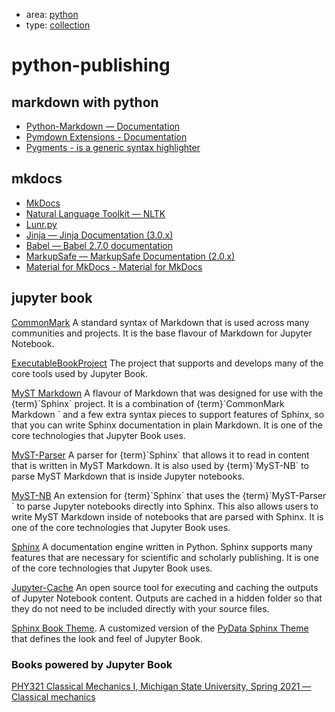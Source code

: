 - area: [python](python.md)
- type: [collection](collection)

# python-publishing

## markdown with python

- [Python-Markdown — Documentation](https://python-markdown.github.io/)
- [Pymdown Extensions - Documentation](https://facelessuser.github.io/pymdown-extensions/)
- [Pygments - is a generic syntax highlighter](https://pygments.org/#)


## mkdocs

- [MkDocs](https://www.mkdocs.org/)
- [Natural Language Toolkit — NLTK](http://www.nltk.org/)
- [Lunr.py](https://lunr.readthedocs.io/en/latest/)
- [Jinja — Jinja Documentation (3.0.x)](https://jinja.palletsprojects.com/en/3.0.x/)
- [Babel — Babel 2.7.0 documentation](http://babel.pocoo.org/en/latest/)
- [MarkupSafe — MarkupSafe Documentation (2.0.x)](https://markupsafe.palletsprojects.com/en/2.0.x/)
- [Material for MkDocs - Material for MkDocs](https://squidfunk.github.io/mkdocs-material/)


## jupyter book

[CommonMark](https://commonmark.org/)
    A standard syntax of Markdown that is used across many communities and projects.
    It is the base flavour of Markdown for Jupyter Notebook.

[ExecutableBookProject](https://executablebooks.org/en/latest/)
    The project that supports and develops many of the core tools used by Jupyter Book.

[MyST Markdown](https://myst-parser.readthedocs.io/en/latest/using/syntax.html)
    A flavour of Markdown that was designed for use with the {term}\`Sphinx\` project.
    It is a combination of {term}\`CommonMark Markdown <CommonMark>\` and a few extra
    syntax pieces to support features of Sphinx, so that you can write Sphinx
    documentation in plain Markdown. It is one of the
    core technologies that Jupyter Book uses.

[MyST-Parser](https://myst-parser.readthedocs.io/en/latest/)
    A parser for {term}\`Sphinx\` that allows it to read in content that is written
    in MyST Markdown. It is also used by {term}\`MyST-NB\` to parse MyST Markdown
    that is inside Jupyter notebooks.

[MyST-NB](https://myst-nb.readthedocs.io/en/latest/)
    An extension for {term}\`Sphinx\` that uses the {term}\`MyST-Parser <MyST>\` to
    parse Jupyter notebooks directly into Sphinx. This also allows users to write
    MyST Markdown inside of notebooks that are parsed with Sphinx. It is one of the
    core technologies that Jupyter Book uses.

[Sphinx](https://www.sphinx-doc.org/en/master/)
    A documentation engine written in Python. Sphinx supports many features that are
    necessary for scientific and scholarly publishing. It is one of the
    core technologies that Jupyter Book uses.

[Jupyter-Cache](https://github.com/executablebooks/jupyter-cache)
    An open source tool for executing and caching the outputs of Jupyter Notebook
    content. Outputs are cached in a hidden folder so that they do not need to be
    included directly with your source files.

[Sphinx Book Theme](https://github.com/executablebooks/sphinx-book-theme).
    A customized version of the [PyData Sphinx Theme](https://pydata-sphinx-theme.readthedocs.io/en/latest/)
    that defines the look and feel of Jupyter Book.


### Books powered by Jupyter Book

[PHY321 Classical Mechanics I, Michigan State University, Spring 2021 — Classical mechanics](https://mhjensen.github.io/Physics321/doc/LectureNotes/_build/html/intro.html)